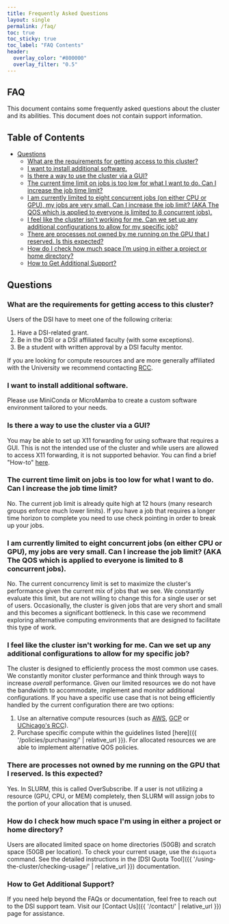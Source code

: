 ```yaml
---
title: Frequently Asked Questions
layout: single
permalink: /faq/
toc: true
toc_sticky: true
toc_label: "FAQ Contents"
header:
  overlay_color: "#800000"
  overlay_filter: "0.5"
---
```


## FAQ

This document contains some frequently asked questions about the cluster and its abilities. This document does not contain support information.

## Table of Contents
<!-- TOC is auto-generated -->

<!-- toc -->

- [Questions](#questions)
  * [What are the requirements for getting access to this cluster?](#what-are-the-requirements-for-getting-access-to-this-cluster)
  * [I want to install additional software.](#i-want-to-install-additional-software)
  * [Is there a way to use the cluster via a GUI?](#is-there-a-way-to-use-the-cluster-via-a-gui)
  * [The current time limit on jobs is too low for what I want to do. Can I increase the job time limit?](#the-current-time-limit-on-jobs-is-too-low-for-what-i-want-to-do-can-i-increase-the-job-time-limit)
  * [I am currently limited to eight concurrent jobs (on either CPU or GPU), my jobs are very small. Can I increase the job limit? (AKA The QOS which is applied to everyone is limited to 8 concurrent jobs).](#i-am-currently-limited-to-eight-concurrent-jobs-on-either-cpu-or-gpu-my-jobs-are-very-small-can-i-increase-the-job-limit-aka-the-qos-which-is-applied-to-everyone-is-limited-to-8-concurrent-jobs)
  * [I feel like the cluster isn't working for me. Can we set up any additional configurations to allow for my specific job?](#i-feel-like-the-cluster-isnt-working-for-me-can-we-set-up-any-additional-configurations-to-allow-for-my-specific-job)
  * [There are processes not owned by me running on the GPU that I reserved. Is this expected?](#there-are-processes-not-owned-by-me-running-on-the-gpu-that-i-reserved-is-this-expected)
  * [How do I check how much space I’m using in either a project or home directory?](#how-do-i-check-how-much-space-i-m-using-in-either-a-project-or-home-directory)
  * [How to Get Additional Support?](#how-to-get-additional-support)
  


<!-- tocstop -->

## Questions

### What are the requirements for getting access to this cluster?

Users of the DSI have to meet one of the following criteria:

1. Have a DSI-related grant.
2. Be in the DSI or a DSI affiliated faculty (with some exceptions).
3. Be a student with written approval by a DSI faculty mentor.

If you are looking for compute resources and are more generally affiliated with the University we recommend contacting [RCC](https://rcc.uchicago.edu/).


### I want to install additional software.

Please use MiniConda or MicroMamba to create a custom software environment tailored to your needs.

### Is there a way to use the cluster via a GUI?

You may be able to set up X11 forwarding for using software that requires a GUI. This is not the intended use of the cluster and while users are allowed to access X11 forwarding, it is not supported behavior. You can find a brief "How-to" [here](https://github.com/dsi-clinic/the-clinic/blob/main/tutorials/X11.md).

### The current time limit on jobs is too low for what I want to do. Can I increase the job time limit? 

No. The current job limit is already quite high at 12 hours (many research groups enforce much lower limits). If you have a job that requires a longer time horizon to complete you need to use check pointing in order to break up your jobs.

### I am currently limited to eight concurrent jobs (on either CPU or GPU), my jobs are very small. Can I increase the job limit? (AKA The QOS which is applied to everyone is limited to 8 concurrent jobs).

No. The current concurrency limit is set to maximize the cluster's performance given the current mix of jobs that we see. We constantly evaluate this limit, but are not willing to change this for a single user or set of users. Occasionally, the cluster is given jobs that are very short and small and this becomes a significant bottleneck. In this case we recommend exploring alternative computing environments that are designed to facilitate this type of work.

### I feel like the cluster isn't working for me. Can we set up any additional configurations to allow for my specific job?

The cluster is designed to efficiently process the most common use cases. We constantly monitor cluster performance and think through ways to increase _overall_ performance. Given our limited resources we do not have the bandwidth to accommodate, implement and monitor additional configurations. If you have a specific use case that is not being efficiently handled by the current configuration there are two options:

  1. Use an alternative compute resources (such as [AWS](https://aws.amazon.com/), [GCP](https://cloud.google.com/) or [UChicago's RCC](https://rcc.uchicago.edu/)).
  2. Purchase specific compute within the guidelines listed [here]({{ '/policies/purchasing/' | relative_url }}). For allocated resources we are able to implement alternative QOS policies.


### There are processes not owned by me running on the GPU that I reserved. Is this expected? 

Yes. In SLURM, this is called OverSubscribe. If a user is not utilizing a resource (GPU, CPU, or MEM) completely, then SLURM will assign jobs to the portion of your allocation that is unused.

### How do I check how much space I'm using in either a project or home directory? 

Users are allocated limited space on home directories (50GB) and scratch space (50GB per location). To check your current usage, use the `dsiquota` command. See the detailed instructions in the [DSI Quota Tool]({{ '/using-the-cluster/checking-usage/' | relative_url }}) documentation.


### How to Get Additional Support?

If you need help beyond the FAQs or documentation, feel free to reach out to the DSI support team. Visit our [Contact Us]({{ '/contact/' | relative_url }}) page for assistance.